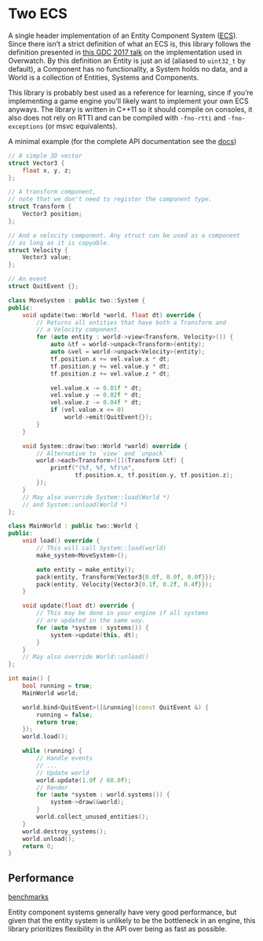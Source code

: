 # Two ECS

A single header implementation of an Entity Component System ([ECS](https://en.wikipedia.org/wiki/Entity_component_system)). Since there isn’t a strict definition of what an ECS is, this library follows the definition presented in [this GDC 2017 talk](https://www.youtube.com/watch?v=W3aieHjyNvw) on the implementation used in Overwatch. By this definition an Entity is just an id (aliased to `uint32_t` by default), a Component has no functionality, a System holds no data, and a World is a collection of Entities, Systems and Components.

This library is probably best used as a reference for learning, since if you’re implementing a game engine you’ll likely want to implement your own ECS anyways. The library is written in C++11 so it should compile on consoles, it also does not rely on RTTI and can be compiled with `-fno-rtti` and `-fno-exceptions` (or msvc equivalents).

A minimal example (for the complete API documentation see the [docs](./docs/README.md))

```cpp
// A simple 3D vector
struct Vector3 {
    float x, y, z;
};

// A transform component,
// note that we don't need to register the component type.
struct Transform {
    Vector3 position;
};

// And a velocity component. Any struct can be used as a component
// as long as it is copyable.
struct Velocity {
    Vector3 value;
};

// An event
struct QuitEvent {};

class MoveSystem : public two::System {
public:
    void update(two::World *world, float dt) override {
        // Returns all entities that have both a Transform and
        // a Velocity component.
        for (auto entity : world->view<Transform, Velocity>()) {
            auto &tf = world->unpack<Transform>(entity);
            auto &vel = world->unpack<Velocity>(entity);
            tf.position.x += vel.value.x * dt;
            tf.position.y += vel.value.y * dt;
            tf.position.z += vel.value.z * dt;

            vel.value.x -= 0.01f * dt;
            vel.value.y -= 0.02f * dt;
            vel.value.z -= 0.04f * dt;
            if (vel.value.x <= 0)
                world->emit(QuitEvent{});
        }
    }

    void System::draw(two::World *world) override {
        // Alternative to `view` and `unpack`
        world->each<Transform>([](Transform &tf) {
            printf("(%f, %f, %f)\n",
                   tf.position.x, tf.position.y, tf.position.z);
        });
    }
    // May also override System::load(World *)
    // and System::unload(World *)
};

class MainWorld : public two::World {
public:
    void load() override {
        // This will call System::load(world)
        make_system<MoveSystem>();

        auto entity = make_entity();
        pack(entity, Transform{Vector3{0.0f, 0.0f, 0.0f}});
        pack(entity, Velocity{Vector3{0.1f, 0.2f, 0.4f}});
    }

    void update(float dt) override {
        // This may be done in your engine if all systems
        // are updated in the same way.
        for (auto *system : systems()) {
            system->update(this, dt);
        }
    }
    // May also override World::unload()
};

int main() {
    bool running = true;
    MainWorld world;

    world.bind<QuitEvent>([&running](const QuitEvent &) {
        running = false;
        return true;
    });
    world.load();

    while (running) {
        // Handle events
        // ...
        // Update world
        world.update(1.0f / 60.0f);
        // Render
        for (auto *system : world.systems()) {
            system->draw(&world);
        }
        world.collect_unused_entities();
    }
    world.destroy_systems();
    world.unload();
    return 0;
}
```

## Performance

[benchmarks](./docs/benchmarks.md)

Entity component systems generally have very good performance, but given that the entity system is unlikely to be the bottleneck in an engine, this library prioritizes flexibility in the API over being as fast as possible.

